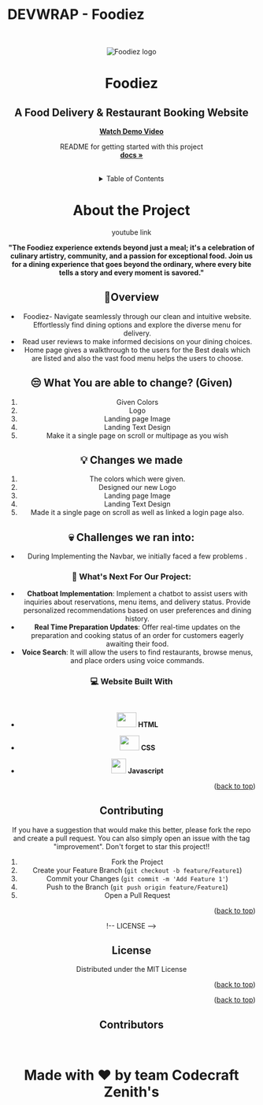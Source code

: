 # DEVWRAP - Foodiez

<!-- PROJECT LOGO -->
<br />
<div align="center">
  
   ![Foodiez logo](https://github.com/Aditya-Paul-2003/CodeCraft-Zenith-s_EC101B/assets/155001226/0709b6c0-2baf-4177-8d84-b3f08bec5a85)

  

 # Foodiez
  ## A Food Delivery & Restaurant Booking Website
  <b><a align="center" href="">Watch Demo Video</a></b>
  <br/>
  <p align="center">
    README for getting started with this project
    <br />
  <a href="https://github.com/Aditya-Paul-2003/CodeCraft-Zenith-s_EC101B">
    <a href=""><strong>docs »</strong></a>
    <br />
    <br />

<!-- TABLE OF CONTENTS -->
<details>
  <summary>Table of Contents</summary>
  <ol>
    <li>
      <a href="#about-the-project">About The Project</a>
      <ul>
    <li>
    <li><a href="#contributing">Contributing</a></li>
    <li><a href="#license">License</a></li>

  </ol>
</details>

<!-- ABOUT THE PROJECT -->
# About the Project

youtube link




**"The Foodiez experience extends beyond just a meal; it's a celebration of culinary artistry, community, and a passion for exceptional food. Join us for a dining experience that goes beyond the ordinary, where every bite tells a story and every moment is savored."**

## 🙌Overview 
- Foodiez- Navigate seamlessly through our clean and intuitive website.
Effortlessly find dining options and explore the diverse menu for delivery.
- Read user reviews to make informed decisions on your dining choices.
- Home page gives a walkthrough to the users for the Best deals which are listed and also the vast food menu helps the users to choose.


## 😒 What You are able to change? (Given)
1. Given Colors
2. Logo
3. Landing page Image
4. Landing Text Design
5. Make it a single page on scroll or multipage as you wish


## 💡 Changes we made
1. The colors which were given.
2. Designed our new Logo
3. Landing page Image
4. Landing Text Design
5. Made it a single page on scroll as well as linked a login page also.




## 💀 Challenges we ran into:
  - During Implementing the Navbar, we initially faced a few problems .


### 🔮 What's Next For Our Project:
- **Chatboat Implementation**: Implement a chatbot to assist users with inquiries about reservations, menu items, and delivery status.
Provide personalized recommendations based on user preferences and dining history.
- **Real Time Preparation Updates**: Offer real-time updates on the preparation and cooking status of an order for customers eagerly awaiting their food.
- **Voice Search**: It will allow the users to find restaurants, browse menus, and place orders using voice commands.


### 💻 Website Built With



- <img src = "https://github.com/Aditya-Paul-2003/foodiez-pics/blob/main/html.png" style="margin-top: 30px" height=30px width=40px> **HTML** <br>

- <img src = "https://github.com/Aditya-Paul-2003/foodiez-pics/blob/main/css.png"  height=30px width=40px> **CSS**<br>
- <img src = "https://github.com/Aditya-Paul-2003/foodiez-pics/blob/main/js.png"  height=30px width=30px > **Javascript** <br> 

<p align="right">(<a href="#readme-top">back to top</a>)</p>


<!-- CONTRIBUTING -->
## Contributing


If you have a suggestion that would make this better, please fork the repo and create a pull request. You can also simply open an issue with the tag "improvement".
Don't forget to star this project!! 

1. Fork the Project
2. Create your Feature Branch (`git checkout -b feature/Feature1`)
3. Commit your Changes (`git commit -m 'Add Feature 1'`)
4. Push to the Branch (`git push origin feature/Feature1`)
5. Open a Pull Request

<p align="right">(<a href="#readme-top">back to top</a>)</p>

!-- LICENSE -->
## License

Distributed under the MIT License

<p align="right">(<a href="#readme-top">back to top</a>)</p>




<p align="right">(<a href="#readme-top">back to top</a>)</p>



<!-- ACKNOWLEDGMENTS -->
## Contributors

<br>
<div>
<h1 align="center">
 <b>Made with ❤️ by team Codecraft Zenith's
<h1>
</div>
  
 


